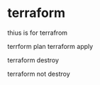 # terraform
thius is for terrafrom

terrform plan
terraform apply

terraform destroy

terraform not destroy
